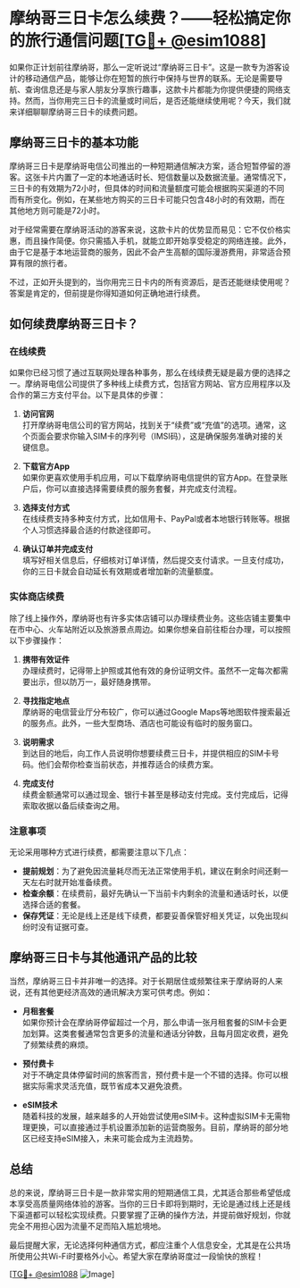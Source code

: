 # 摩纳哥三日卡怎么续费？——轻松搞定你的旅行通信问题[[TG💪+ @esim1088](https://t.me/s/esim1088)]

如果你正计划前往摩纳哥，那么一定听说过“摩纳哥三日卡”。这是一款专为游客设计的移动通信产品，能够让你在短暂的旅行中保持与世界的联系。无论是需要导航、查询信息还是与家人朋友分享旅行趣事，这款卡片都能为你提供便捷的网络支持。然而，当你用完三日卡的流量或时间后，是否还能继续使用呢？今天，我们就来详细聊聊摩纳哥三日卡的续费问题。

## 摩纳哥三日卡的基本功能

摩纳哥三日卡是摩纳哥电信公司推出的一种短期通信解决方案，适合短暂停留的游客。这张卡片内置了一定的本地通话时长、短信数量以及数据流量。通常情况下，三日卡的有效期为72小时，但具体的时间和流量额度可能会根据购买渠道的不同而有所变化。例如，在某些地方购买的三日卡可能只包含48小时的有效期，而在其他地方则可能是72小时。

对于经常需要在摩纳哥活动的游客来说，这款卡片的优势显而易见：它不仅价格实惠，而且操作简便。你只需插入手机，就能立即开始享受稳定的网络连接。此外，由于它是基于本地运营商的服务，因此不会产生高额的国际漫游费用，非常适合预算有限的旅行者。

不过，正如开头提到的，当你用完三日卡内的所有资源后，是否还能继续使用呢？答案是肯定的，但前提是你得知道如何正确地进行续费。

## 如何续费摩纳哥三日卡？

### 在线续费

如果你已经习惯了通过互联网处理各种事务，那么在线续费无疑是最方便的选择之一。摩纳哥电信公司提供了多种线上续费方式，包括官方网站、官方应用程序以及合作的第三方支付平台。以下是具体的步骤：

1. **访问官网**  
   打开摩纳哥电信公司的官方网站，找到关于“续费”或“充值”的选项。通常，这个页面会要求你输入SIM卡的序列号（IMSI码），这是确保服务准确对接的关键信息。

2. **下载官方App**  
   如果你更喜欢使用手机应用，可以下载摩纳哥电信提供的官方App。在登录账户后，你可以直接选择需要续费的服务套餐，并完成支付流程。

3. **选择支付方式**  
   在线续费支持多种支付方式，比如信用卡、PayPal或者本地银行转账等。根据个人习惯选择最合适的付款途径即可。

4. **确认订单并完成支付**  
   填写好相关信息后，仔细核对订单详情，然后提交支付请求。一旦支付成功，你的三日卡就会自动延长有效期或者增加新的流量额度。

### 实体商店续费

除了线上操作外，摩纳哥也有许多实体店铺可以办理续费业务。这些店铺主要集中在市中心、火车站附近以及旅游景点周边。如果你想亲自前往柜台办理，可以按照以下步骤操作：

1. **携带有效证件**  
   办理续费时，记得带上护照或其他有效的身份证明文件。虽然不一定每次都需要出示，但以防万一，最好随身携带。

2. **寻找指定地点**  
   摩纳哥的电信营业厅分布较广，你可以通过Google Maps等地图软件搜索最近的服务点。此外，一些大型商场、酒店也可能设有临时的服务窗口。

3. **说明需求**  
   到达目的地后，向工作人员说明你想要续费三日卡，并提供相应的SIM卡号码。他们会帮你检查当前状态，并推荐适合的续费方案。

4. **完成支付**  
   续费金额通常可以通过现金、银行卡甚至是移动支付完成。支付完成后，记得索取收据以备后续查询之用。

### 注意事项

无论采用哪种方式进行续费，都需要注意以下几点：

- **提前规划**：为了避免因流量耗尽而无法正常使用手机，建议在剩余时间还剩一天左右时就开始准备续费。
- **检查余额**：在续费前，最好先确认一下当前卡内剩余的流量和通话时长，以便选择合适的套餐。
- **保存凭证**：无论是线上还是线下续费，都要妥善保管好相关凭证，以免出现纠纷时没有证据可查。

## 摩纳哥三日卡与其他通讯产品的比较

当然，摩纳哥三日卡并非唯一的选择。对于长期居住或频繁往来于摩纳哥的人来说，还有其他更经济高效的通讯解决方案可供考虑。例如：

- **月租套餐**  
  如果你预计会在摩纳哥停留超过一个月，那么申请一张月租套餐的SIM卡会更加划算。这类套餐通常包含更多的流量和通话分钟数，且每月固定收费，避免了频繁续费的麻烦。

- **预付费卡**  
  对于不确定具体停留时间的旅客而言，预付费卡是一个不错的选择。你可以根据实际需求灵活充值，既节省成本又避免浪费。

- **eSIM技术**  
  随着科技的发展，越来越多的人开始尝试使用eSIM卡。这种虚拟SIM卡无需物理更换，可以直接通过手机设置添加新的运营商服务。目前，摩纳哥的部分地区已经支持eSIM接入，未来可能会成为主流趋势。

## 总结

总的来说，摩纳哥三日卡是一款非常实用的短期通信工具，尤其适合那些希望低成本享受高质量网络体验的游客。当你的三日卡即将到期时，无论是通过线上还是线下渠道都可以轻松实现续费。只要掌握了正确的操作方法，并提前做好规划，你就完全不用担心因为流量不足而陷入尴尬境地。

最后提醒大家，无论选择何种通信方式，都应注重个人信息安全，尤其是在公共场所使用公共Wi-Fi时要格外小心。希望大家在摩纳哥度过一段愉快的旅程！

[[TG💪+ @esim1088](https://t.me/s/esim1088) ![Image](https://i.postimg.cc/4NQfJmqS/Snipaste-2025-05-13-00-14-12.png)]